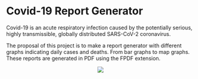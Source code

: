 # Covid-19 Report Generator

Covid-19 is an acute respiratory infection caused by the potentially serious, highly transmissible, globally distributed SARS-CoV-2 coronavirus.

The proposal of this project is to make a report generator with different graphs indicating daily cases and deaths. From bar graphs to map graphs. These reports are generated in PDF using the FPDF extension.


<p align="center">
  <img src="https://media.discordapp.net/attachments/620738735109046280/943983498040074300/unknown.png?width=483&height=677"/>
</p>
